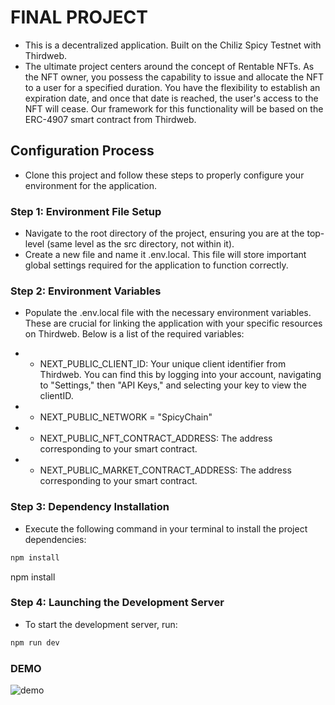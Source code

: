 # FINAL PROJECT
- This is a decentralized application. Built on the Chiliz Spicy Testnet with Thirdweb.
- The ultimate project centers around the concept of Rentable NFTs. As the NFT owner, you possess the capability to issue and allocate the NFT to a user for a specified duration. You have the flexibility to establish an expiration date, and once that date is reached, the user's access to the NFT will cease. Our framework for this functionality will be based on the ERC-4907 smart contract from Thirdweb.

## Configuration Process
- Clone this project and follow these steps to properly configure your environment for the application.

### Step 1: Environment File Setup
- Navigate to the root directory of the project, ensuring you are at the top-level (same level as the src directory, not within it).
- Create a new file and name it .env.local. This file will store important global settings required for the application to function correctly.

### Step 2: Environment Variables
- Populate the .env.local file with the necessary environment variables. These are crucial for linking the application with your specific resources on Thirdweb. Below is a list of the required variables:

- * NEXT_PUBLIC_CLIENT_ID: Your unique client identifier from Thirdweb. You can find this by logging into your account, navigating to "Settings," then "API Keys," and selecting your key to view the clientID.
- * NEXT_PUBLIC_NETWORK = "SpicyChain"
- * NEXT_PUBLIC_NFT_CONTRACT_ADDRESS: The address corresponding to your smart contract.
- * NEXT_PUBLIC_MARKET_CONTRACT_ADDRESS: The address corresponding to your smart contract.

### Step 3: Dependency Installation
- Execute the following command in your terminal to install the project dependencies:

```bash
npm install
```
npm install

### Step 4: Launching the Development Server
- To start the development server, run:

```bash
npm run dev
```

### DEMO

![demo](img/demonftgif.gif)
